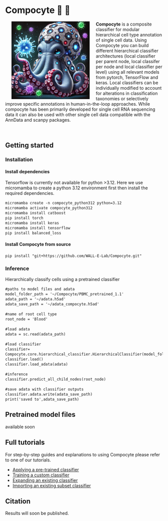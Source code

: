 # Compocyte 🐙 🎯

<img src="https://github.com/WALL-E-Lab/Compocyte/blob/main/Compocyte.png" alt="Logo" width="250" align="left" hspace="20"/>

<strong>Compocyte</strong>
is a composite classifier for modular hierarchical cell type annotation of single cell data. Using Compocyte you can build different hierarchical classifier architectures (local classifier per parent node, local classifer per node and local classifier per level) using all relevant models from pytorch, TensorFlow and keras. Local classifiers can be individually modified to account for alterations in classification taxonomies or selectively improve specific annotations in human-in-the-loop approaches. While compocyte has been primarily developed for single cell RNA sequencing data it can also be used with other single cell data compatible with the AnnData and scanpy packages.<br>

<br clear="all" />

## Getting started

### Installation

#### Install dependencies

Tensorflow is currently not available for python >3.12. Here we use micromamba to create a python 3.12 environment first then install the required dependencies.

```
micromamba create -n compocyte_python312 python=3.12
micromamba activate compocyte_python312
micromamba install catboost
pip install torch
micromamba install keras
micromamba install tensorflow
pip install balanced_loss
```

#### Install Compocyte from source

`pip install "git+https://github.com/WALL-E-Lab/Compocyte.git"`

### Inference 

Hierarchically classify cells using a pretrained classifier

```
#paths to model files and adata
model_folder_path = '~/Compocyte/PBMC_pretrained_1.1'
adata_path = '~/adata.h5ad'
adata_save_path = '~/adata_compocyte.h5ad'

#name of root cell type
root_node = 'Blood'

#load adata
adata = sc.read(adata_path)

#load classifier 
classifier= Compocyte.core.hierarchical_classifier.HierarchicalClassifier(model_folder_path)
classifier.load()
classifier.load_adata(adata)

#inference
classifier.predict_all_child_nodes(root_node)

#save adata with classifier outputs
classifier.adata.write(adata_save_path)
print('saved to',adata_save_path)
```

## Pretrained model files

available soon

## Full tutorials

For step-by-step guides and explanations to using Compocyte please refer to one of our tutorials.

- [Applying a pre-trained classifier]()
- [Training a custom classifier](https://colab.research.google.com/drive/1dVSAYgS4yY5ydIA1d-1rqYuIhVAfQI5-?usp=sharing)
- [Expanding an existing classifier]()
- [Importing an existing subset classifier]()

## Citation

Results will soon be published.
